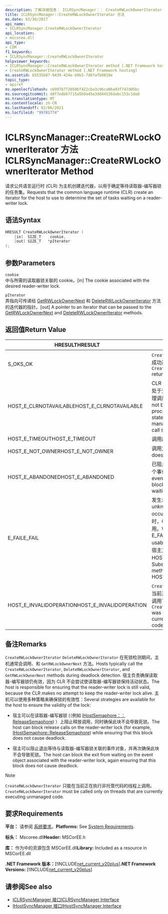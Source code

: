 ```yaml
---
description: 了解详细信息： ICLRSyncManager：： CreateRWLockOwnerIterator 方法
title: ICLRSyncManager::CreateRWLockOwnerIterator 方法
ms.date: 03/30/2017
api_name:
- ICLRSyncManager.CreateRWLockOwnerIterator
api_location:
- mscoree.dll
api_type:
- COM
f1_keywords:
- ICLRSyncManager::CreateRWLockOwnerIterator
helpviewer_keywords:
- ICLRSyncManager::CreateRWLockOwnerIterator method [.NET Framework hosting]
- CreateRWLockOwnerIterator method [.NET Framework hosting]
ms.assetid: b5535b87-9439-424e-b9b3-7d6fafb9819e
topic_type:
- apiref
ms.openlocfilehash: c6997b7720586f422cba3c96ca06a93f747d05bc
ms.sourcegitcommit: ddf7edb67715a5b9a45e3dd44536dabc153c1de0
ms.translationtype: MT
ms.contentlocale: zh-CN
ms.lasthandoff: 02/06/2021
ms.locfileid: "99781774"
---
```

# <a name="iclrsyncmanagercreaterwlockowneriterator-method"></a><span data-ttu-id="f5a98-103">ICLRSyncManager::CreateRWLockOwnerIterator 方法</span><span class="sxs-lookup"><span data-stu-id="f5a98-103">ICLRSyncManager::CreateRWLockOwnerIterator Method</span></span>

<span data-ttu-id="f5a98-104">请求公共语言运行时 (CLR) 为主机创建迭代器，以用于确定等待读取器-编写器锁的任务集。</span><span class="sxs-lookup"><span data-stu-id="f5a98-104">Requests that the common language runtime (CLR) create an iterator for the host to use to determine the set of tasks waiting on a reader-writer lock.</span></span>  
  
## <a name="syntax"></a><span data-ttu-id="f5a98-105">语法</span><span class="sxs-lookup"><span data-stu-id="f5a98-105">Syntax</span></span>  
  
```cpp  
HRESULT CreateRWLockOwnerIterator (  
    [in]  SIZE_T    cookie,  
    [out] SIZE_T   *pIterator  
);  
```  
  
## <a name="parameters"></a><span data-ttu-id="f5a98-106">参数</span><span class="sxs-lookup"><span data-stu-id="f5a98-106">Parameters</span></span>  

 `cookie`  
 <span data-ttu-id="f5a98-107">中与所需的读取器锁关联的 cookie。</span><span class="sxs-lookup"><span data-stu-id="f5a98-107">[in] The cookie associated with the desired reader-writer lock.</span></span>  
  
 `pIterator`  
 <span data-ttu-id="f5a98-108">弄指向可传递给 [GetRWLockOwnerNext](iclrsyncmanager-getrwlockownernext-method.md) 和 [DeleteRWLockOwnerIterator](iclrsyncmanager-deleterwlockowneriterator-method.md) 方法的迭代器的指针。</span><span class="sxs-lookup"><span data-stu-id="f5a98-108">[out] A pointer to an iterator that can be passed to the [GetRWLockOwnerNext](iclrsyncmanager-getrwlockownernext-method.md) and [DeleteRWLockOwnerIterator](iclrsyncmanager-deleterwlockowneriterator-method.md) methods.</span></span>  
  
## <a name="return-value"></a><span data-ttu-id="f5a98-109">返回值</span><span class="sxs-lookup"><span data-stu-id="f5a98-109">Return Value</span></span>  
  
|<span data-ttu-id="f5a98-110">HRESULT</span><span class="sxs-lookup"><span data-stu-id="f5a98-110">HRESULT</span></span>|<span data-ttu-id="f5a98-111">说明</span><span class="sxs-lookup"><span data-stu-id="f5a98-111">Description</span></span>|  
|-------------|-----------------|  
|<span data-ttu-id="f5a98-112">S_OK</span><span class="sxs-lookup"><span data-stu-id="f5a98-112">S_OK</span></span>|<span data-ttu-id="f5a98-113">`CreateRWLockOwnerIterator` 已成功返回。</span><span class="sxs-lookup"><span data-stu-id="f5a98-113">`CreateRWLockOwnerIterator` returned successfully.</span></span>|  
|<span data-ttu-id="f5a98-114">HOST_E_CLRNOTAVAILABLE</span><span class="sxs-lookup"><span data-stu-id="f5a98-114">HOST_E_CLRNOTAVAILABLE</span></span>|<span data-ttu-id="f5a98-115">CLR 未加载到进程中，或 CLR 处于无法运行托管代码或成功处理调用的状态。</span><span class="sxs-lookup"><span data-stu-id="f5a98-115">The CLR has not been loaded into a process, or the CLR is in a state in which it cannot run managed code or process the call successfully.</span></span>|  
|<span data-ttu-id="f5a98-116">HOST_E_TIMEOUT</span><span class="sxs-lookup"><span data-stu-id="f5a98-116">HOST_E_TIMEOUT</span></span>|<span data-ttu-id="f5a98-117">调用超时。</span><span class="sxs-lookup"><span data-stu-id="f5a98-117">The call timed out.</span></span>|  
|<span data-ttu-id="f5a98-118">HOST_E_NOT_OWNER</span><span class="sxs-lookup"><span data-stu-id="f5a98-118">HOST_E_NOT_OWNER</span></span>|<span data-ttu-id="f5a98-119">调用方不拥有该锁。</span><span class="sxs-lookup"><span data-stu-id="f5a98-119">The caller does not own the lock.</span></span>|  
|<span data-ttu-id="f5a98-120">HOST_E_ABANDONED</span><span class="sxs-lookup"><span data-stu-id="f5a98-120">HOST_E_ABANDONED</span></span>|<span data-ttu-id="f5a98-121">已阻止的线程或纤程正在等待某个事件时，该事件被取消。</span><span class="sxs-lookup"><span data-stu-id="f5a98-121">An event was canceled while a blocked thread or fiber was waiting on it.</span></span>|  
|<span data-ttu-id="f5a98-122">E_FAIL</span><span class="sxs-lookup"><span data-stu-id="f5a98-122">E_FAIL</span></span>|<span data-ttu-id="f5a98-123">发生未知的灾难性故障。</span><span class="sxs-lookup"><span data-stu-id="f5a98-123">An unknown catastrophic failure occurred.</span></span> <span data-ttu-id="f5a98-124">当方法返回 E_FAIL 时，CLR 在该进程内将不再可用。</span><span class="sxs-lookup"><span data-stu-id="f5a98-124">When a method returns E_FAIL, the CLR is no longer usable within the process.</span></span> <span data-ttu-id="f5a98-125">对宿主方法的后续调用会返回 HOST_E_CLRNOTAVAILABLE。</span><span class="sxs-lookup"><span data-stu-id="f5a98-125">Subsequent calls to hosting methods return HOST_E_CLRNOTAVAILABLE.</span></span>|  
|<span data-ttu-id="f5a98-126">HOST_E_INVALIDOPERATION</span><span class="sxs-lookup"><span data-stu-id="f5a98-126">HOST_E_INVALIDOPERATION</span></span>|<span data-ttu-id="f5a98-127">`CreateRWLockOwnerIterator` 在当前正在运行托管代码的线程上调用了。</span><span class="sxs-lookup"><span data-stu-id="f5a98-127">`CreateRWLockOwnerIterator` was called on a thread that is currently running managed code.</span></span>|  
  
## <a name="remarks"></a><span data-ttu-id="f5a98-128">备注</span><span class="sxs-lookup"><span data-stu-id="f5a98-128">Remarks</span></span>  

 <span data-ttu-id="f5a98-129">`CreateRWLockOwnerIterator` `DeleteRWLockOwnerIterator` 在死锁检测期间，主机通常会调用、和 `GetRWLockOwnerNext` 方法。</span><span class="sxs-lookup"><span data-stu-id="f5a98-129">Hosts typically call the `CreateRWLockOwnerIterator`, `DeleteRWLockOwnerIterator`, and `GetRWLockOwnerNext` methods during deadlock detection.</span></span> <span data-ttu-id="f5a98-130">宿主负责确保读取器-编写器锁仍有效，因为 CLR 不会尝试使读取器-编写器锁保持活动状态。</span><span class="sxs-lookup"><span data-stu-id="f5a98-130">The host is responsible for ensuring that the reader-writer lock is still valid, because the CLR makes no attempt to keep the reader-writer lock alive.</span></span> <span data-ttu-id="f5a98-131">主机可以使用多种策略来确保锁的有效性：</span><span class="sxs-lookup"><span data-stu-id="f5a98-131">Several strategies are available for the host to ensure the validity of the lock:</span></span>  
  
- <span data-ttu-id="f5a98-132">宿主可以在读取器-编写器锁 (（例如 [IHostSemaphore：： ReleaseSemaphore](ihostsemaphore-releasesemaphore-method.md)) ）上阻止释放调用，同时确保此块不会导致死锁。</span><span class="sxs-lookup"><span data-stu-id="f5a98-132">The host can block release calls on the reader-writer lock (for example, [IHostSemaphore::ReleaseSemaphore](ihostsemaphore-releasesemaphore-method.md)) while ensuring that this block does not cause deadlock.</span></span>  
  
- <span data-ttu-id="f5a98-133">宿主可以阻止退出等待与读取器-编写器锁关联的事件对象，并再次确保此块不会导致死锁。</span><span class="sxs-lookup"><span data-stu-id="f5a98-133">The host can block the exit from waiting on the event object associated with the reader-writer lock, again ensuring that this block does not cause deadlock.</span></span>  
  
> [!NOTE]
> <span data-ttu-id="f5a98-134">`CreateRWLockOwnerIterator` 只能在当前正在执行非托管代码的线程上调用。</span><span class="sxs-lookup"><span data-stu-id="f5a98-134">`CreateRWLockOwnerIterator` must be called only on threads that are currently executing unmanaged code.</span></span>  
  
## <a name="requirements"></a><span data-ttu-id="f5a98-135">要求</span><span class="sxs-lookup"><span data-stu-id="f5a98-135">Requirements</span></span>  

 <span data-ttu-id="f5a98-136">**平台：** 请参阅 [系统要求](../../get-started/system-requirements.md)。</span><span class="sxs-lookup"><span data-stu-id="f5a98-136">**Platforms:** See [System Requirements](../../get-started/system-requirements.md).</span></span>  
  
 <span data-ttu-id="f5a98-137">**标头：** Mscoree.dll</span><span class="sxs-lookup"><span data-stu-id="f5a98-137">**Header:** MSCorEE.h</span></span>  
  
 <span data-ttu-id="f5a98-138">**库：** 作为中的资源包含 MSCorEE.dll</span><span class="sxs-lookup"><span data-stu-id="f5a98-138">**Library:** Included as a resource in MSCorEE.dll</span></span>  
  
 <span data-ttu-id="f5a98-139">**.NET Framework 版本：**[!INCLUDE[net_current_v20plus](../../../../includes/net-current-v20plus-md.md)]</span><span class="sxs-lookup"><span data-stu-id="f5a98-139">**.NET Framework Versions:** [!INCLUDE[net_current_v20plus](../../../../includes/net-current-v20plus-md.md)]</span></span>  
  
## <a name="see-also"></a><span data-ttu-id="f5a98-140">请参阅</span><span class="sxs-lookup"><span data-stu-id="f5a98-140">See also</span></span>

- [<span data-ttu-id="f5a98-141">ICLRSyncManager 接口</span><span class="sxs-lookup"><span data-stu-id="f5a98-141">ICLRSyncManager Interface</span></span>](iclrsyncmanager-interface.md)
- [<span data-ttu-id="f5a98-142">IHostSyncManager 接口</span><span class="sxs-lookup"><span data-stu-id="f5a98-142">IHostSyncManager Interface</span></span>](ihostsyncmanager-interface.md)
